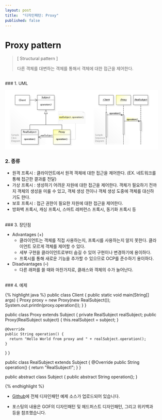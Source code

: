 ```yaml
---
layout: post
title:  "디자인패턴: Proxy"
published: false
---
```


# Proxy pattern
> [ Structural pattern ]
> 
> 다른 객체를 대변하는 객체를 통해서 객체에 대한 접근을 제어한다.


<br/>
### 1. UML

![Proxy%205b89551241bf48609bf903e92fb50875/untitled](/assets/images/designpattern/proxy.png)


### 2. 종류

- 원격 프록시 : 클라이언트에서 원격 객체에 대한 접근을 제어한다. (EX. 네트워크를 통해 접근한 결과를 전달)
- 가상 프록시 : 생성하기 어려운 자원에 대한 접근을 제어한다. 객체가 필요하기 전까지 객체의 생성을 미룰 수 있고, 객체 생성 전이나 객체 생성 도중에 객체를 대신하기도 한다.
- 보호 프록시 : 접근 권한이 필요한 자원에 대한 접근을 제어한다.
- 방화벽 프록시, 캐싱 프록시, 스마트 레퍼런스 프록시, 동기화 프록시 등

<br/>
### 3. 장단점

- Advantages (+)
    - 클라이언트는 객체를 직접 사용하는지, 프록시를 사용하는지 알지 못한다. 클라이언트 모르게 객체를 제어할 수 있다.
    - 세부 구현을 클라이언트로부터 숨길 수 있어 구현이나 변경하기에 용이하다.
    - 프록시를 통해 새로운 기능을 추가할 수 있으므로 OCP를 준수하기 용이하다.
- Disadvantages (–)
    - 다른 래퍼를 쓸 때와 마찬가지로, 클래스와 객체의 수가 늘어난다.

<br/>
### 4. 예제

{% highlight java %}
public class Client {
  public static void main(String[] args) {
    Proxy proxy = new Proxy(new RealSubject()); 
    System.out.println(proxy.operation()); 
  }
}

public class Proxy extends Subject {
  private RealSubject realSubject;
    public Proxy(RealSubject subject) {
      this.realSubject = subject; 
    } 

    @Override 
    public String operation() {
      return "Hello World from proxy and " + realSubject.operation();
    }
  }
}

public class RealSubject extends Subject {
  @Override 
  public String operation() {
    return "RealSubject!"; 
  }
}

public abstract class Subject {
  public abstract String operation();
}

{% endhighlight %}

* [Github]에 전체 디자인패턴 예제 소스가 업로드되어 있습니다.
* 포스팅의 내용은 GOF의 디자인패턴 및 헤드퍼스트 디자인패턴, 그리고 위키백과 등을 참조했습니다.

  [Github]: https://github.com/hyooi/TIL/tree/master/til.designpattern
